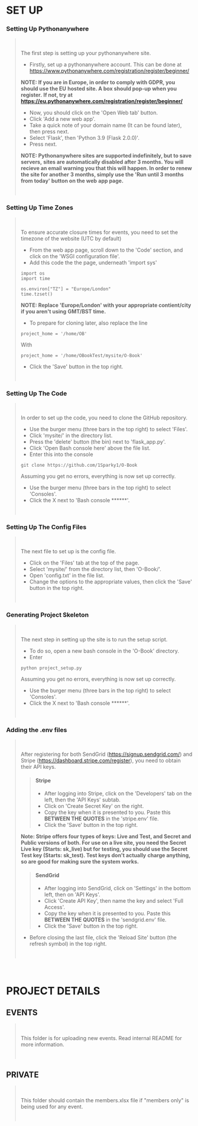 # SET UP

### Setting Up Pythonanywhere
> <br>
>
> The first step is setting up your pythonanywhere site.
> - Firstly, set up a pythonanywhere account.
> This can be done at https://www.pythonanywhere.com/registration/register/beginner/
>
> **NOTE: If you are in Europe, in order to comply with GDPR, you should use the EU**
> **hosted site. A box should pop-up when you register.**
> **If not, try at https://eu.pythonanywhere.com/registration/register/beginner/**
>
> - Now, you should click on the 'Open Web tab' button.
> - Click 'Add a new web app'.
> - Take a quick note of your domain name (It can be found later), then press next.
> - Select 'Flask', then 'Python 3.9 (Flask 2.0.0)'.
> - Press next.
>
> **NOTE: Pythonanywhere sites are supported indefinitely, but to save servers,**
> **sites are automatically disabled after 3 months. You will recieve an email**
> **warning you that this will happen. In order to renew the site for another**
> **3 months, simply use the 'Run until 3 months from today' button on the web**
> **app page.**
>
> <br>

### Setting Up Time Zones
> <br>
>
> To ensure accurate closure times for events, you need to set the timezone of the website (UTC by default)
> - From the web app page, scroll down to the 'Code' section, and click on the 'WSGI configuration file'.
> - Add this code the the page, underneath 'import sys'
> ```
> import os
> import time
>
> os.environ["TZ"] = "Europe/London"
> time.tzset()
> ```
> 
> **NOTE: Replace 'Europe/London' with your appropriate contient/city if you aren't using**
> **GMT/BST time.**
>
> - To prepare for cloning later, also replace the line
> ```
> project_home = '/home/OB'
> ```
> With
> ```
> project_home = '/home/OBookTest/mysite/O-Book'
> ```
>
> - Click the 'Save' button in the top right.
>
> <br>

### Setting Up The Code
> <br>
> 
> In order to set up the code, you need to clone the GitHub repository.
> - Use the burger menu (three bars in the top right) to select 'Files'.
> - Click 'mysite/' in the directory list.
> - Press the 'delete' button (the bin) next to 'flask_app.py'.
> - Click 'Open Bash console here' above the file list.
> - Enter this into the console
> ```
> git clone https://github.com/1Sparky1/O-Book
> ```
> Assuming you get no errors, everything is now set up correctly.
> - Use the burger menu (three bars in the top right) to select 'Consoles'.
> - Click the X next to 'Bash console \******'.
>
> <br>
	
### Setting Up The Config Files
> <br>
>
> The next file to set up is the config file.
> - Click on the 'Files' tab at the top of the page.
> - Select 'mysite/' from the directory list, then 'O-Book/'.
> - Open 'config.txt' in the file list.
> - Change the options to the appropriate values, then click the 'Save' button in the top right.
>
> <br>

### Generating Project Skeleton
> <br>
>
> The next step in setting up the site is to run the setup script.
> - To do so, open a new bash console in the 'O-Book' directory.
> - Enter
> ```
> python project_setup.py
> ```
> Assuming you get no errors, everything is now set up correctly.
> - Use the burger menu (three bars in the top right) to select 'Consoles'.
> - Click the X next to 'Bash console \******'.
> 
> <br>

### Adding the .env files
> <br>
>
> After registering for both SendGrid (https://signup.sendgrid.com/)
> and Stripe (https://dashboard.stripe.com/register), you need to obtain their API keys.
>> #### **Stripe**
>> - After logging into Stripe, click on the 'Developers' tab on the left, then the
>> 'API Keys' subtab.
>> - Click on 'Create Secret Key' on the right.
>> - Copy the key when it is presented to you. Paste this **BETWEEN THE QUOTES** in the
>> 'stripe.env' file.
>> - Click the 'Save' button in the top right.
>
> **Note: Stripe offers four types of keys: Live and Test, and Secret and Public versions**
> **of both. For use on a live site, you need the Secret Live key (Starts: sk_live) but for**
> **testing, you should use the Secret Test key (Starts: sk_test). Test keys don't actually**
> **charge anything, so are good for making sure the system works.**
>
>> #### **SendGrid**
>> - After logging into SendGrid, click on 'Settings' in the bottom left, then on 'API Keys'.
>> - Click 'Create API Key', then name the key and select 'Full Access'.
>> - Copy the key when it is presented to you. Paste this **BETWEEN THE QUOTES** in the
>> 'sendgrid.env' file.
>> - Click the 'Save' button in the top right.
>
> - Before closing the last file, click the 'Reload Site' button (the refresh symbol) in the top right.
>
> <br>

<br>

# PROJECT DETAILS

## EVENTS
> <br>
>
> This folder is for uploading new events. Read internal README for more 
> information.
>
> <br>

## PRIVATE
> <br>
>
> This folder should contain the members.xlsx file if "members only" is being 
> used for any event.
>
> <br>
